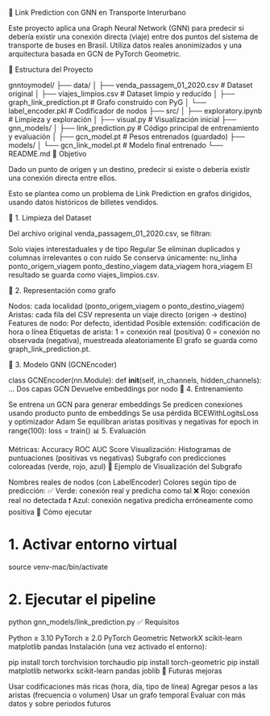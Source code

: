 🧠 Link Prediction con GNN en Transporte Interurbano

Este proyecto aplica una Graph Neural Network (GNN) para predecir si debería existir una conexión directa (viaje) entre dos puntos del sistema de transporte de buses en Brasil. Utiliza datos reales anonimizados y una arquitectura basada en GCN de PyTorch Geometric.

📁 Estructura del Proyecto

gnntoymodel/
├── data/
│   ├── venda_passagem_01_2020.csv         # Dataset original
│   ├── viajes_limpios.csv                 # Dataset limpio y reducido
│   ├── graph_link_prediction.pt           # Grafo construido con PyG
│   └── label_encoder.pkl                  # Codificador de nodos
├── src/
│   ├── exploratory.ipynb                  # Limpieza y exploración
│   ├── visual.py                          # Visualización inicial
├── gnn_models/
│   ├── link_prediction.py                 # Código principal de entrenamiento y evaluación
│   ├── gcn_model.pt                       # Pesos entrenados (guardado)
├── models/
│   └── gcn_link_model.pt                  # Modelo final entrenado
└── README.md
🎯 Objetivo

Dado un punto de origen y un destino, predecir si existe o debería existir una conexión directa entre ellos.

Esto se plantea como un problema de Link Prediction en grafos dirigidos, usando datos históricos de billetes vendidos.

🧼 1. Limpieza del Dataset

Del archivo original venda_passagem_01_2020.csv, se filtran:

Solo viajes interestaduales y de tipo Regular
Se eliminan duplicados y columnas irrelevantes o con ruido
Se conserva únicamente:
nu_linha
ponto_origem_viagem
ponto_destino_viagem
data_viagem
hora_viagem
El resultado se guarda como viajes_limpios.csv.

🧩 2. Representación como grafo

Nodos: cada localidad (ponto_origem_viagem o ponto_destino_viagem)
Aristas: cada fila del CSV representa un viaje directo (origen → destino)
Features de nodo:
Por defecto, identidad
Posible extensión: codificación de hora o línea
Etiquetas de arista:
1 = conexión real (positiva)
0 = conexión no observada (negativa), muestreada aleatoriamente
El grafo se guarda como graph_link_prediction.pt.

🧠 3. Modelo GNN (GCNEncoder)

class GCNEncoder(nn.Module):
    def __init__(self, in_channels, hidden_channels):
        ...
Dos capas GCN
Devuelve embeddings por nodo
🔄 4. Entrenamiento

Se entrena un GCN para generar embeddings
Se predicen conexiones usando producto punto de embeddings
Se usa pérdida BCEWithLogitsLoss y optimizador Adam
Se equilibran aristas positivas y negativas
for epoch in range(100):
    loss = train()
📊 5. Evaluación

Métricas:
Accuracy
ROC AUC Score
Visualización:
Histogramas de puntuaciones (positivas vs negativas)
Subgrafo con predicciones coloreadas (verde, rojo, azul)
📌 Ejemplo de Visualización del Subgrafo

Nombres reales de nodos (con LabelEncoder)
Colores según tipo de predicción:
✅ Verde: conexión real y predicha como tal
❌ Rojo: conexión real no detectada
❗ Azul: conexión negativa predicha erróneamente como positiva
🧪 Cómo ejecutar

# 1. Activar entorno virtual
source venv-mac/bin/activate

# 2. Ejecutar el pipeline
python gnn_models/link_prediction.py
✅ Requisitos

Python ≥ 3.10
PyTorch ≥ 2.0
PyTorch Geometric
NetworkX
scikit-learn
matplotlib
pandas
Instalación (una vez activado el entorno):

pip install torch torchvision torchaudio
pip install torch-geometric
pip install matplotlib networkx scikit-learn pandas joblib
🧠 Futuras mejoras

Usar codificaciones más ricas (hora, día, tipo de línea)
Agregar pesos a las aristas (frecuencia o volumen)
Usar un grafo temporal
Evaluar con más datos y sobre periodos futuros

